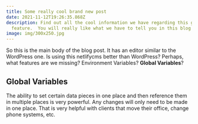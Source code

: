 ```yaml
---
title: Some really cool brand new post
date: 2021-11-12T19:26:35.868Z
description: Find out all the cool information we have regarding this great new
  feature.  You will really like what we have to tell you in this blog post!
image: img/300x250.jpg
---
```

So this is the main body of the blog post.  It has an editor similar to the WordPress one.  Is using this netlifycms better than WordPress?  Perhaps, what features are we missing?  Environment Variables?  **Global Variables**?

## Global Variables

The ability to set certain data pieces in one place and then reference them in multiple places is very powerful.  Any changes will only need to be made in one place.  That is very helpful with clients that move their office, change phone systems, etc.